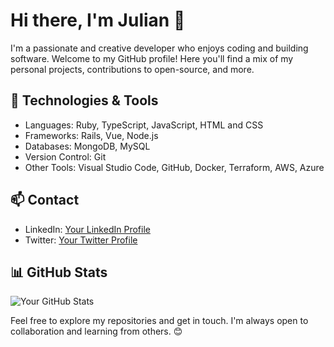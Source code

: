 # Hi there, I'm Julian 👋

I'm a passionate and creative developer who enjoys coding and building software. Welcome to my GitHub profile! Here you'll find a mix of my personal projects, contributions to open-source, and more.

## 🔧 Technologies & Tools

- Languages: Ruby, TypeScript, JavaScript, HTML and CSS
- Frameworks: Rails, Vue, Node.js
- Databases: MongoDB, MySQL
- Version Control: Git
- Other Tools: Visual Studio Code, GitHub, Docker, Terraform, AWS, Azure

## 📫 Contact

- LinkedIn: [Your LinkedIn Profile](https://www.linkedin.com/in/julian-a-141088a1/)
- Twitter: [Your Twitter Profile](https://twitter.com/ja_mmnn)

## 📊 GitHub Stats

![Your GitHub Stats](https://github-readme-stats.vercel.app/api?username=julianammann&show_icons=true)

Feel free to explore my repositories and get in touch. I'm always open to collaboration and learning from others. 😊
